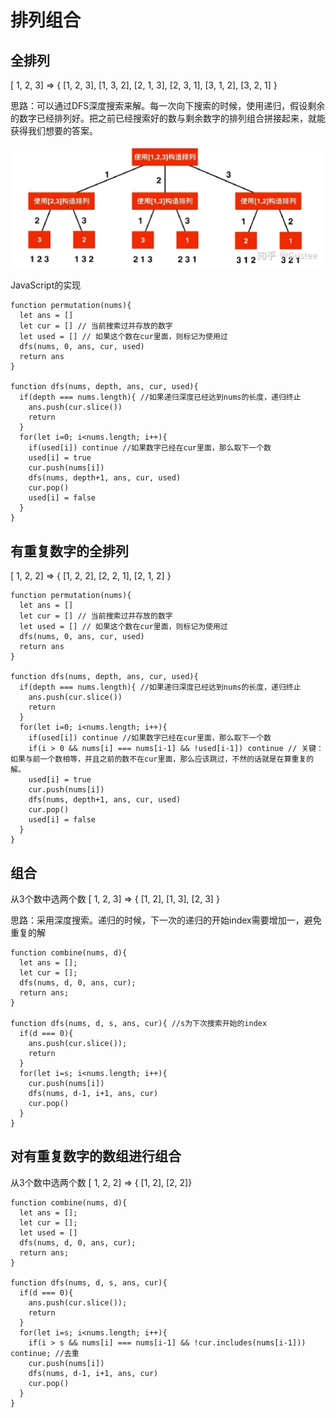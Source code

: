 # 排列组合

## 全排列
[ 1, 2, 3] => { [1, 2, 3], [1, 3, 2], [2, 1, 3], [2, 3, 1], [3, 1, 2], [3, 2, 1] }

思路：可以通过DFS深度搜索来解。每一次向下搜索的时候，使用递归，假设剩余的数字已经排列好。把之前已经搜索好的数与剩余数字的排列组合拼接起来，就能获得我们想要的答案。

![示意图](../images/permutation.jpeg)

JavaScript的实现
```
function permutation(nums){
  let ans = []
  let cur = [] // 当前搜索过并存放的数字
  let used = [] // 如果这个数在cur里面，则标记为使用过
  dfs(nums, 0, ans, cur, used)
  return ans
}

function dfs(nums, depth, ans, cur, used){
  if(depth === nums.length){ //如果递归深度已经达到nums的长度，递归终止
    ans.push(cur.slice())
    return
  }
  for(let i=0; i<nums.length; i++){
    if(used[i]) continue //如果数字已经在cur里面，那么取下一个数
    used[i] = true
    cur.push(nums[i])
    dfs(nums, depth+1, ans, cur, used)
    cur.pop()
    used[i] = false
  }
}
```

## 有重复数字的全排列
[ 1, 2, 2] => { [1, 2, 2], [2, 2, 1], [2, 1, 2] }

```
function permutation(nums){
  let ans = []
  let cur = [] // 当前搜索过并存放的数字
  let used = [] // 如果这个数在cur里面，则标记为使用过
  dfs(nums, 0, ans, cur, used)
  return ans
}

function dfs(nums, depth, ans, cur, used){
  if(depth === nums.length){ //如果递归深度已经达到nums的长度，递归终止
    ans.push(cur.slice())
    return
  }
  for(let i=0; i<nums.length; i++){
    if(used[i]) continue //如果数字已经在cur里面，那么取下一个数
    if(i > 0 && nums[i] === nums[i-1] && !used[i-1]) continue // 关键：如果与前一个数相等，并且之前的数不在cur里面，那么应该跳过，不然的话就是在算重复的解。
    used[i] = true
    cur.push(nums[i])
    dfs(nums, depth+1, ans, cur, used)
    cur.pop()
    used[i] = false
  }
}
```

## 组合
从3个数中选两个数
[ 1, 2, 3] => { [1, 2], [1, 3], [2, 3] }

思路：采用深度搜索。递归的时候，下一次的递归的开始index需要增加一，避免重复的解

```
function combine(nums, d){
  let ans = [];
  let cur = [];
  dfs(nums, d, 0, ans, cur);
  return ans;
}

function dfs(nums, d, s, ans, cur){ //s为下次搜索开始的index
  if(d === 0){
    ans.push(cur.slice());
    return 
  }
  for(let i=s; i<nums.length; i++){
    cur.push(nums[i])
    dfs(nums, d-1, i+1, ans, cur)
    cur.pop()
  }
}
```


## 对有重复数字的数组进行组合
从3个数中选两个数
[ 1, 2, 2] => { [1, 2], [2, 2]}

```
function combine(nums, d){
  let ans = [];
  let cur = [];
  let used = []
  dfs(nums, d, 0, ans, cur);
  return ans;
}

function dfs(nums, d, s, ans, cur){
  if(d === 0){
    ans.push(cur.slice());
    return 
  }
  for(let i=s; i<nums.length; i++){
    if(i > s && nums[i] === nums[i-1] && !cur.includes(nums[i-1])) continue; //去重
    cur.push(nums[i])
    dfs(nums, d-1, i+1, ans, cur)
    cur.pop()
  }
}
```